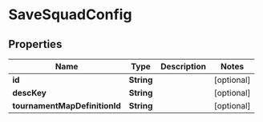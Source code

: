 

# SaveSquadConfig


## Properties

| Name | Type | Description | Notes |
|------------ | ------------- | ------------- | -------------|
|**id** | **String** |  |  [optional] |
|**descKey** | **String** |  |  [optional] |
|**tournamentMapDefinitionId** | **String** |  |  [optional] |



